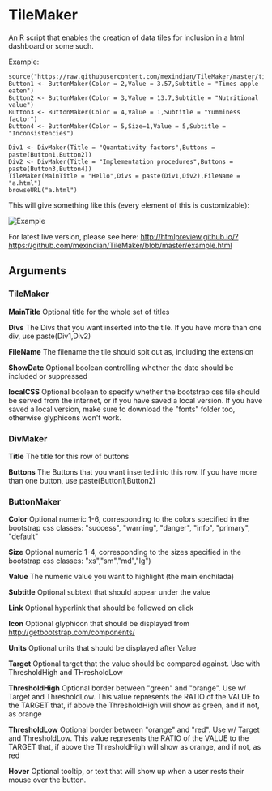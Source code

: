 # TileMaker
An R script that enables the creation of data tiles for inclusion in a html dashboard or some such.

Example:

```
source("https://raw.githubusercontent.com/mexindian/TileMaker/master/tilemaker.R")
Button1 <- ButtonMaker(Color = 2,Value = 3.57,Subtitle = "Times apple eaten")
Button2 <- ButtonMaker(Color = 3,Value = 13.7,Subtitle = "Nutritional value")
Button3 <- ButtonMaker(Color = 4,Value = 1,Subtitle = "Yumminess factor")
Button4 <- ButtonMaker(Color = 5,Size=1,Value = 5,Subtitle = "Inconsistencies")

Div1 <- DivMaker(Title = "Quantativity factors",Buttons = paste(Button1,Button2))
Div2 <- DivMaker(Title = "Implementation procedures",Buttons = paste(Button3,Button4))
TileMaker(MainTitle = "Hello",Divs = paste(Div1,Div2),FileName = "a.html")
browseURL("a.html")
```
This will give something like this (every element of this is customizable):

![Example](https://github.com/mexindian/TileMaker/blob/master/example.PNG)

For latest live version, please see here: http://htmlpreview.github.io/?https://github.com/mexindian/TileMaker/blob/master/example.html

## Arguments
### TileMaker 
**MainTitle**        Optional title for the whole set of titles

**Divs**              The Divs that you want inserted into the tile. If you have more than one div, use paste(Div1,Div2)

**FileName**          The filename the tile should spit out as, including the extension

**ShowDate**          Optional boolean controlling whether the date should be included or suppressed

**localCSS**          Optional boolean to specify whether the bootstrap css file should be served from the internet, or if you have saved                   a local version. If you have saved a local version, make sure to download the "fonts" folder too, otherwise                           glyphicons won't work.


### DivMaker 
**Title**             The title for this row of buttons

**Buttons**           The Buttons that you want inserted into this row. If you have more than one button, use paste(Button1,Button2)


### ButtonMaker
**Color**             Optional numeric 1-6, corresponding to the colors specified in the bootstrap css classes: 
                  "success",  "warning", "danger", "info", "primary", "default"

**Size**              Optional numeric 1-4, corresponding to the sizes specified in the bootstrap css classes:
                  "xs","sm","md","lg")

**Value**             The numeric value you want to highlight (the main enchilada)

**Subtitle**          Optional subtext that should appear under the value

**Link**             Optional hyperlink that should be followed on click

**Icon**              Optional glyphicon that should be displayed from http://getbootstrap.com/components/

**Units**             Optional units that should be displayed after Value

**Target**            Optional target that the value should be compared against. Use with ThresholdHigh and THresholdLow

**ThresholdHigh**     Optional border between "green" and "orange". Use w/ Target and ThresholdLow. This value represents the RATIO
                  of the VALUE to the TARGET that, if above the ThresholdHigh will show as green, and if not, as orange

**ThresholdLow**      Optional border between "orange" and "red". Use w/ Target and ThresholdLow. This value represents the RATIO
                  of the VALUE to the TARGET that, if above the ThresholdHigh will show as orange, and if not, as red
                        
**Hover**			  Optional tooltip, or text that will show up when a user rests their mouse over the button.                      
